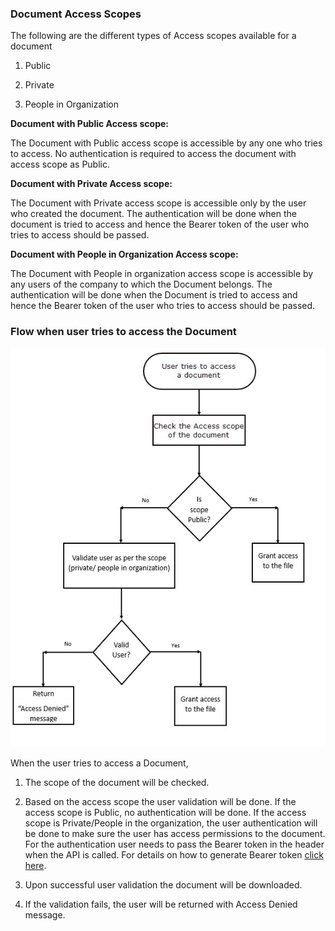 ### Document Access Scopes

The following are the different types of Access scopes available for a
document

1.  Public

2.  Private

3.  People in Organization

**Document with Public Access scope:**

The Document with Public access scope is accessible by any one who tries to access. No authentication is required to access the document with access scope as Public.

**Document with Private Access scope:**

The Document with Private access scope is accessible only by the user who
created the document. The authentication will be done
when the document is tried to access and hence the Bearer token of the user who
tries to access should be passed.

**Document with People in Organization Access scope:**

The Document with People in organization access scope is accessible by any
users of the company to which the Document belongs. The authentication will
be done when the Document is tried to access and hence the Bearer token of the user
who tries to access should be passed.

### Flow when user tries to access the Document

![](media/Flowchart.jpg)

When the user tries to access a Document,

1.  The scope of the document will be checked.

2.  Based on the access scope the user validation will be done. If the access
    scope is Public, no authentication will be done. If the access scope is
    Private/People in the organization, the user authentication will be done to
    make sure the user has access permissions to the document. For the
    authentication user needs to pass the Bearer token in the header when the API is called. For details on how to generate Bearer token [click
    here](https://github.com/AIMS360/API/blob/master/README.md).

3.  Upon successful user validation the document will be downloaded.

4.  If the validation fails, the user will be returned with Access Denied
    message.
<br>
